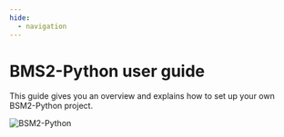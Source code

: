 ```yaml
---
hide:
  - navigation
---
```


# BMS2-Python user guide

This guide gives you an overview and explains how to set up your own BSM2-Python project.

![BSM2-Python](../img/bsm2em_python.drawio.svg)

<!--TODO: ## Getting started  -->
